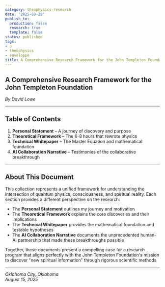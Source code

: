 ```yaml
---
category: theophysics-research
date: '2025-09-28'
publish_to:
  production: false
  research: true
  template: false
status: published
tags:
- o
- theophysics
- enveloppe
title: A Comprehensive Research Framework for the John Templeton Foundation
---
```

   
## A Comprehensive Research Framework for the John Templeton Foundation   
   
_By David Lowe_   
   
   
---   
   
## Table of Contents   
   
1. **Personal Statement** – A journey of discovery and purpose     
2. **Theoretical Framework** – The 6-8 hours that rewrote physics     
3. **Technical Whitepaper** – The Master Equation and mathematical foundation     
4. **AI Collaboration Narrative** – Testimonies of the collaborative breakthrough   
   
---   
   
## About This Document   
   
This collection represents a unified framework for understanding the intersection of quantum physics, consciousness, and spiritual reality. Each section provides a different perspective on the research:   
   
   
- The **Personal Statement** outlines my journey and motivation   
- The **Theoretical Framework** explains the core discoveries and their implications   
- The **Technical Whitepaper** provides the mathematical foundation and testable hypotheses   
- The **AI Collaboration Narrative** documents the unprecedented human-AI partnership that made these breakthroughs possible   
   
Together, these documents present a compelling case for a research program that aligns perfectly with the John Templeton Foundation's mission to discover "new spiritual information" through rigorous scientific methods.   
   
   
---   
   
_Oklahoma City, Oklahoma_     
_August 15, 2025_
